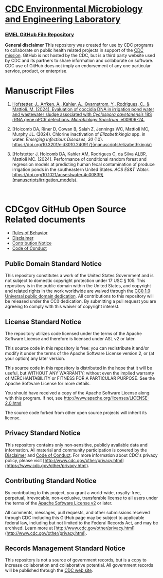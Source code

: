 # [CDC Environmental Microbiology and Engineering Laboratory](https://www.cdc.gov/healthy-water-data/laboratories/index.html)
### [EMEL GitHub File Repository](https://github.com/CDCgov/WDPB_EMEL/)


**General disclaimer** This repository was created for use by CDC programs to collaborate on public health related projects in support of the [CDC mission](https://www.cdc.gov/about/organization/mission.htm).  GitHub is not hosted by the CDC, but is a third party website used by CDC and its partners to share information and collaborate on software. CDC use of GitHub does not imply an endorsement of any one particular service, product, or enterprise. 

# Manuscript Files

1. [Hofstetter, J., Arfken, A., Kahler, A., Qvarnstrom, Y., Rodrigues, C., & Mattioli, M. (2024). Evaluation of coccidia DNA in irrigation pond water and wastewater sludge associated with *Cyclospora cayetanensis* 18S rRNA gene qPCR detections. *Microbiology Spectrum*, e00906-24.](manuscripts/Cyclospora_18S_cox3)

2. [Holcomb DA, Riner D, Cowan B, Salah Z, Jennings WC, Mattioli MC, Murphy JL. (2024). Chlorine inactivation of *Elizabethkingia* spp. in water. *Emerging Infectious Diseases*, *30* (10). https://doi.org/10.3201/eid3010.240917](manuscripts/elizabethkingia)

3. [Hofstetter J, Holcomb DA, Kahler AM, Rodrigues C, da Silva ALBR, Mattioli MC. (2024). Performance of conditional random forest and regression models at predicting human fecal contamination of produce irrigation ponds in the southeastern United States. *ACS ES&T Water*. https://doi.org/10.1021/acsestwater.4c00839](manuscripts/irrigation_models).

<br />

# CDCgov GitHub Open Source Related documents

* [Rules of Behavior](rules_of_behavior.md)
* [Disclaimer](DISCLAIMER.md)
* [Contribution Notice](CONTRIBUTING.md)
* [Code of Conduct](code-of-conduct.md)

  
## Public Domain Standard Notice
This repository constitutes a work of the United States Government and is not
subject to domestic copyright protection under 17 USC § 105. This repository is in
the public domain within the United States, and copyright and related rights in
the work worldwide are waived through the [CC0 1.0 Universal public domain dedication](https://creativecommons.org/publicdomain/zero/1.0/).
All contributions to this repository will be released under the CC0 dedication. By
submitting a pull request you are agreeing to comply with this waiver of
copyright interest.

## License Standard Notice
The repository utilizes code licensed under the terms of the Apache Software
License and therefore is licensed under ASL v2 or later.

This source code in this repository is free: you can redistribute it and/or modify it under
the terms of the Apache Software License version 2, or (at your option) any
later version.

This source code in this repository is distributed in the hope that it will be useful, but WITHOUT ANY
WARRANTY; without even the implied warranty of MERCHANTABILITY or FITNESS FOR A
PARTICULAR PURPOSE. See the Apache Software License for more details.

You should have received a copy of the Apache Software License along with this
program. If not, see http://www.apache.org/licenses/LICENSE-2.0.html

The source code forked from other open source projects will inherit its license.

## Privacy Standard Notice
This repository contains only non-sensitive, publicly available data and
information. All material and community participation is covered by the
[Disclaimer](https://github.com/CDCgov/template/blob/master/DISCLAIMER.md)
and [Code of Conduct](https://github.com/CDCgov/template/blob/master/code-of-conduct.md).
For more information about CDC's privacy policy, please visit [http://www.cdc.gov/other/privacy.html](https://www.cdc.gov/other/privacy.html).

## Contributing Standard Notice
By contributing to this project, you grant a world-wide, royalty-free, perpetual, irrevocable,
non-exclusive, transferable license to all users under the terms of the
[Apache Software License v2](http://www.apache.org/licenses/LICENSE-2.0.html) or
later.

All comments, messages, pull requests, and other submissions received through
CDC including this GitHub page may be subject to applicable federal law, including but not limited to the Federal Records Act, and may be archived. Learn more at [http://www.cdc.gov/other/privacy.html](http://www.cdc.gov/other/privacy.html).

## Records Management Standard Notice
This repository is not a source of government records, but is a copy to increase
collaboration and collaborative potential. All government records will be
published through the [CDC web site](http://www.cdc.gov).

